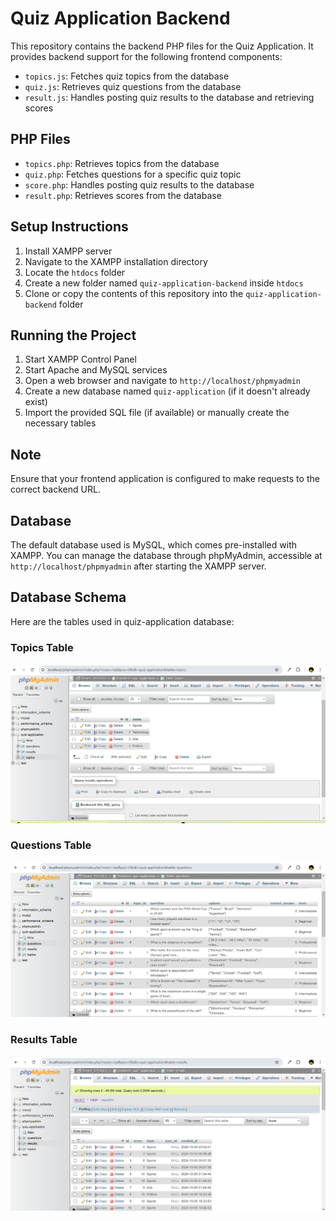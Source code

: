 # Quiz Application Backend

This repository contains the backend PHP files for the Quiz Application. It provides backend support for the following frontend components:

- `topics.js`: Fetches quiz topics from the database
- `quiz.js`: Retrieves quiz questions from the database
- `result.js`: Handles posting quiz results to the database and retrieving scores

## PHP Files

- `topics.php`: Retrieves topics from the database
- `quiz.php`: Fetches questions for a specific quiz topic
- `score.php`: Handles posting quiz results to the database
- `result.php`: Retrieves scores from the database

## Setup Instructions

1. Install XAMPP server
2. Navigate to the XAMPP installation directory
3. Locate the `htdocs` folder
4. Create a new folder named `quiz-application-backend` inside `htdocs`
5. Clone or copy the contents of this repository into the `quiz-application-backend` folder

## Running the Project

1. Start XAMPP Control Panel
2. Start Apache and MySQL services
3. Open a web browser and navigate to `http://localhost/phpmyadmin`
4. Create a new database named `quiz-application` (if it doesn't already exist)
5. Import the provided SQL file (if available) or manually create the necessary tables

## Note

Ensure that your frontend application is configured to make requests to the correct backend URL.

## Database

The default database used is MySQL, which comes pre-installed with XAMPP. You can manage the database through phpMyAdmin, accessible at `http://localhost/phpmyadmin` after starting the XAMPP server.

## Database Schema

Here are the tables used in quiz-application database:

### Topics Table
![Topics Table](images/topics-table.png)

### Questions Table
![Questions Table](images/questions-table.png)

### Results Table
![Results Table](images/results-table.png)

